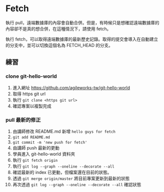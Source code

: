 # Fetch

執行 pull，遠端數據庫的內容會自動合併。但是，有時候只是想確認遠端數據庫的內容卻不是真的想合併，在這種情況下，請使用 fetch。

執行 fetch，可以取得遠端數據庫的最新歷史記錄。取得的提交會導入在自動建立的分支中，並可以切換這個名為 FETCH_HEAD 的分支。


## 練習

### clone git-hello-world

1. 進入網址 <https://github.com/agileworks-tw/git-hello-world>
2. 取得 https git url
3. 執行 `git clone <https git url>`
4. 確認專案以複製完成

### pull 最新的修正

1. 由講師修改 README.md 新增 `hello guys for fetch`
2. `git add README.md`
3. `git commit -m 'new push for fetch'`
4. 由講師 push 最新的更動
2. 學員進入 git-hello-world 資料夾
3. 執行 `git fetch origin`
4. 執行 `git log --graph --oneline --decorate --all`
5. 確認最新的 index 已更動，但檔案還在目前的狀態。
6. 透過 `git merge origin/master` 將目前專案更新到最新的狀態
7. 再次透過 `git log --graph --oneline --decorate --all` 確認狀態
